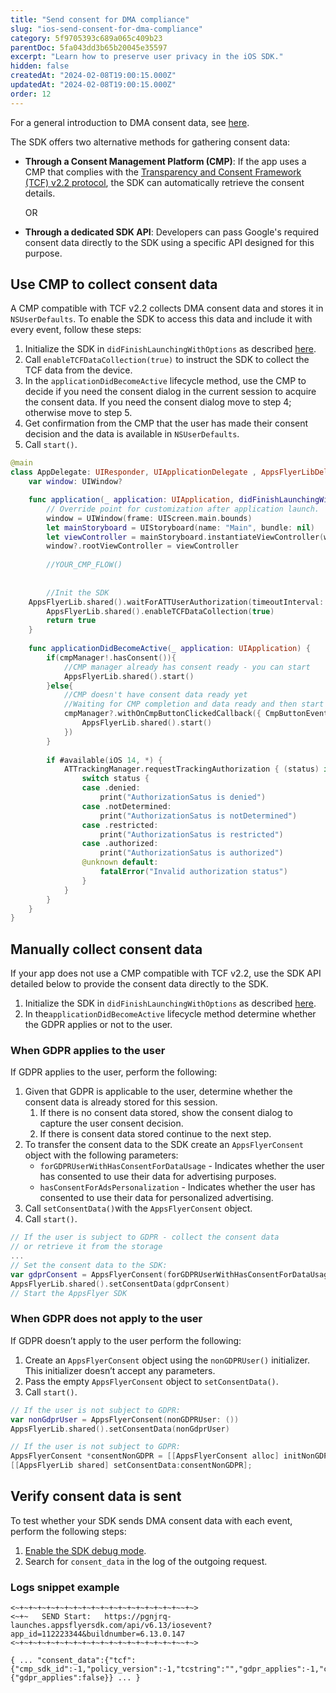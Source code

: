 ```yaml
---
title: "Send consent for DMA compliance"
slug: "ios-send-consent-for-dma-compliance"
category: 5f9705393c689a065c409b23
parentDoc: 5fa043dd3b65b20045e35597
excerpt: "Learn how to preserve user privacy in the iOS SDK."
hidden: false
createdAt: "2024-02-08T19:00:15.000Z"
updatedAt: "2024-02-08T19:00:15.000Z"
order: 12
---
```


For a general introduction to DMA consent data, see [here](https://dev.appsflyer.com/hc/docs/send-consent-for-dma-compliance).

The SDK offers two alternative methods for gathering consent data:

- **Through a Consent Management Platform (CMP)**: If the app uses a CMP that complies with the [Transparency and Consent Framework (TCF) v2.2 protocol](https://iabeurope.eu/tcf-supporting-resources/), the SDK can automatically retrieve the consent details.  

  OR

- **Through a dedicated SDK API**: Developers can pass Google's required consent data directly to the SDK using a specific API designed for this purpose.

## Use CMP to collect consent data

A CMP compatible with TCF v2.2 collects DMA consent data and stores it in `NSUserDefaults`. To enable the SDK to access this data and include it with every event, follow these steps:

1. Initialize the SDK in `didFinishLaunchingWithOptions` as described [here](https://dev.appsflyer.com/hc/docs/integrate-ios-sdk#initializing-the-ios-sdk).
2. Call `enableTCFDataCollection(true)`  to instruct the SDK to collect the TCF data from the device.
3. In the `applicationDidBecomeActive` lifecycle method, use the CMP to decide if you need the consent dialog in the current session to acquire the consent data.  If you need the consent dialog move to step 4; otherwise move to step 5.
4. Get confirmation from the CMP that the user has made their consent decision and the data is available in `NSUserDefaults`.
5. Call `start()`.

```swift
@main
class AppDelegate: UIResponder, UIApplicationDelegate , AppsFlyerLibDelegate {
    var window: UIWindow?

    func application(_ application: UIApplication, didFinishLaunchingWithOptions launchOptions: [UIApplication.LaunchOptionsKey: Any]?) -> Bool {
        // Override point for customization after application launch.
        window = UIWindow(frame: UIScreen.main.bounds)
        let mainStoryboard = UIStoryboard(name: "Main", bundle: nil)
        let viewController = mainStoryboard.instantiateViewController(withIdentifier: "RootViewController") // set this to your ViewController
        window?.rootViewController = viewController
        
        //YOUR_CMP_FLOW()
        
        
        //Init the SDK
	AppsFlyerLib.shared().waitForATTUserAuthorization(timeoutInterval: 60)
        AppsFlyerLib.shared().enableTCFDataCollection(true)
        return true
    }
		
    func applicationDidBecomeActive(_ application: UIApplication) {
        if(cmpManager!.hasConsent()){
            //CMP manager already has consent ready - you can start
            AppsFlyerLib.shared().start()
        }else{
            //CMP doesn't have consent data ready yet
            //Waiting for CMP completion and data ready and then start
            cmpManager?.withOnCmpButtonClickedCallback({ CmpButtonEvent in
                AppsFlyerLib.shared().start()
            })
        }
        
        if #available(iOS 14, *) {
            ATTrackingManager.requestTrackingAuthorization { (status) in
                switch status {
                case .denied:
                    print("AuthorizationSatus is denied")
                case .notDetermined:
                    print("AuthorizationSatus is notDetermined")
                case .restricted:
                    print("AuthorizationSatus is restricted")
                case .authorized:
                    print("AuthorizationSatus is authorized")
                @unknown default:
                    fatalError("Invalid authorization status")
                }
            }
        }
    }
}
```

## Manually collect consent data

If your app does not use a CMP compatible with TCF v2.2, use the SDK API detailed below to provide the consent data directly to the SDK.

1. Initialize the SDK in `didFinishLaunchingWithOptions` as described [here](https://dev.appsflyer.com/hc/docs/integrate-ios-sdk#initializing-the-ios-sdk).
2. In the`applicationDidBecomeActive` lifecycle method determine whether the GDPR applies or not to the user. 

### When GDPR applies to the user

If GDPR applies to the user, perform the following: 

1. Given that GDPR is applicable to the user, determine whether the consent data is already stored for this session.
   1. If there is no consent data stored, show the consent dialog to capture the user consent decision. 
   2. If there is consent data stored continue to the next step.
2. To transfer the consent data to the SDK create an `AppsFlyerConsent` object with the following parameters:
   - `forGDPRUserWithHasConsentForDataUsage` - Indicates whether the user has consented to use their data for advertising purposes.
   - `hasConsentForAdsPersonalization` - Indicates whether the user has consented to use their data for personalized advertising.
3. Call `setConsentData()`with the `AppsFlyerConsent` object. 
4. Call `start()`.  

```swift
// If the user is subject to GDPR - collect the consent data
// or retrieve it from the storage
...
// Set the consent data to the SDK:
var gdprConsent = AppsFlyerConsent(forGDPRUserWithHasConsentForDataUsage: << true / false >>, hasConsentForAdsPersonalization: << true / false >>) 
AppsFlyerLib.shared().setConsentData(gdprConsent)
// Start the AppsFlyer SDK
```

### When GDPR does not apply to the user

If GDPR doesn’t apply to the user perform the following:

1. Create an `AppsFlyerConsent` object using the `nonGDPRUser()` initializer. This initializer doesn’t accept any parameters.
2. Pass the empty `AppsFlyerConsent` object to `setConsentData()`. 
3. Call `start()`. 

```swift
// If the user is not subject to GDPR:
var nonGdprUser = AppsFlyerConsent(nonGDPRUser: ()) 
AppsFlyerLib.shared().setConsentData(nonGdprUser)
```
```objectivec
// If the user is not subject to GDPR:
AppsFlyerConsent *consentNonGDPR = [[AppsFlyerConsent alloc] initNonGDPRUser];
[[AppsFlyerLib shared] setConsentData:consentNonGDPR];
```

## Verify consent data is sent

To test whether your SDK sends DMA consent data with each event, perform the following steps:

1. [Enable the SDK debug mode](https://dev.appsflyer.com/hc/docs/integrate-ios-sdk#enabling-debug-mode).
2. Search for `consent_data` in the log of the outgoing request.

### Logs snippet example

```
<~+~+~+~+~+~+~+~+~+~+~+~+~+~+~+~+~+~+~~+~>
<~+~   SEND Start:   https://pgnjrq-launches.appsflyersdk.com/api/v6.13/iosevent?app_id=112223344&buildnumber=6.13.0.147
<~+~+~+~+~+~+~+~+~+~+~+~+~+~+~+~+~+~+~~+~>

{ ... "consent_data":{"tcf":{"cmp_sdk_id":-1,"policy_version":-1,"tcstring":"","gdpr_applies":-1,"cmp_sdk_version":-1},"manual":{"gdpr_applies":false}} ... }
```